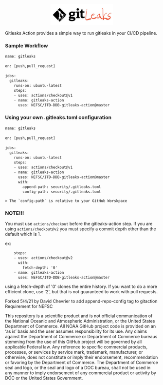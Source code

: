 <p align="center">
  <img alt="gitleaks" src="https://raw.githubusercontent.com/zricethezav/gifs/master/gitleakslogo.png" height="70" />
</p>

Gitleaks Action provides a simple way to run gitleaks in your CI/CD pipeline.


### Sample Workflow
```
name: gitleaks

on: [push,pull_request]

jobs:
  gitleaks:
    runs-on: ubuntu-latest
    steps:
    - uses: actions/checkout@v1
    - name: gitleaks-action
      uses: NEFSC/ITD-DDB-gitleaks-action@master
```

### Using your own .gitleaks.toml configuration
```
name: gitleaks

on: [push,pull_request]

jobs:
  gitleaks:
    runs-on: ubuntu-latest
    steps:
    - uses: actions/checkout@v1
    - name: gitleaks-action
      uses: NEFSC/ITD-DDB-gitleaks-action@master
      with:
        append-path: security/.gitleaks.toml
        config-path: security/.gitleaks.toml
```
    > The `config-path` is relative to your GitHub Worskpace

### NOTE!!!
You must use `actions/checkout` before the gitleaks-action step. If you are using `actions/checkout@v2` you must specify a commit depth other than the default which is 1. 

ex: 
```
    steps:
    - uses: actions/checkout@v2
      with:
        fetch-depth: '0'
    - name: gitleaks-action
      uses: NEFSC/ITD-DDB-gitleaks-action@master
```

using a fetch-depth of '0' clones the entire history. If you want to do a more efficient clone, use '2', but that is not guaranteed to work with pull requests.   



Forked 5/4/21 by David Chevrier to add append-repo-config  tag to gitaction
Requirement for NEFSC


This repository is a scientific product and is not official communication of the National Oceanic and Atmospheric Administration, or the United States Department of Commerce. All NOAA GitHub project code is provided on an ‘as is’ basis and the user assumes responsibility for its use. Any claims against the Department of Commerce or Department of Commerce bureaus stemming from the use of this GitHub project will be governed by all applicable Federal law. Any reference to specific commercial products, processes, or services by service mark, trademark, manufacturer, or otherwise, does not constitute or imply their endorsement, recommendation or favoring by the Department of Commerce. The Department of Commerce seal and logo, or the seal and logo of a DOC bureau, shall not be used in any manner to imply endorsement of any commercial product or activity by DOC or the United States Government.

